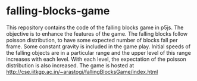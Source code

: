 # falling-blocks-game
This repository contains the code of the falling blocks game in p5js. The objective is to enhance the features of the game.
The falling blocks follow poisson distribution, to have some expected number of blocks fall per frame. Some constant gravity
is included in the game play. Initial speeds of the falling objects are in a particular range and the upper level of this range
increases with each level. With each level, the expectation of the poisson distribution is also increased. The game is
hosted at http://cse.iitkgp.ac.in/~arastogi/fallingBlocksGame/index.html
